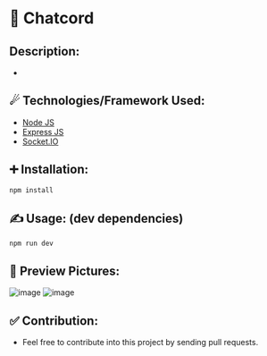 # 📩 Chatcord

## Description: 
 *

## ☄ Technologies/Framework Used:
  * [Node JS](https://nodejs.org/en/)
  * [Express JS](https://expressjs.com/)
  * [Socket.IO](https://socket.io/)

## ➕ Installation:
  ```
  npm install
  ```

## ✍ Usage: (dev dependencies)
  ```
  npm run dev
  ```

## 📸 Preview Pictures:
![image](https://user-images.githubusercontent.com/35108041/133069293-ccb2ceca-88ae-4cc1-8f26-b17e0513967c.png)
![image](https://user-images.githubusercontent.com/35108041/133069486-112c0282-83fc-4c26-8929-8c4d2c93e8b7.png)

## ✅ Contribution:
 * Feel free to contribute into this project by sending pull requests.
